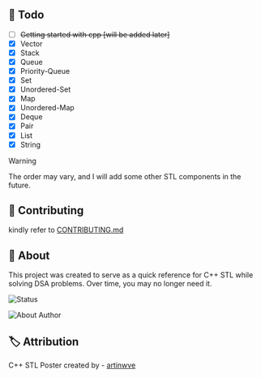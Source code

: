 <!-- ## :memo: Todo -->
## :seedling: Todo

- [ ] ~~Getting started with cpp [will be added later]~~
- [x] Vector
- [x] Stack
- [x] Queue
- [x] Priority-Queue
- [x] Set
- [x] Unordered-Set
- [x] Map
- [x] Unordered-Map
- [x] Deque
- [x] Pair
- [x] List
- [x] String

> [!WARNING]
>
> The order may vary, and I will add some other STL components in the future.

## :hugs: Contributing
kindly refer to [CONTRIBUTING.md](./CONTRIBUTING.md)

## :compass: About
This project was created to serve as a quick reference for C++ STL while solving DSA problems. Over time, you may no longer need it.

![Status](https://img.shields.io/badge/Status%20-In%20Development%20-FFD700?style=for-the-badge)

![About Author](https://img.shields.io/badge/Created%20by-%20Saket%20Maurya-f5a97f?style=for-the-badge)

## :label: Attribution

C++ STL Poster created by - [artinwve](https://www.instagram.com/artinwve/)